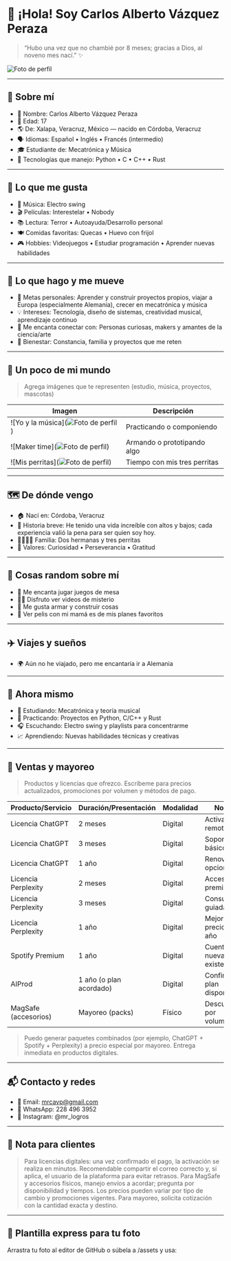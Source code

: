 # 👋 ¡Hola! Soy Carlos Alberto Vázquez Peraza

> “Hubo una vez que no chambié por 8 meses; gracias a Dios, al noveno mes nací.” ✨

![Foto de perfil](./recursos/imgs/yo.jpg) <!-- Sube tu imagen a /assets/foto.jpg y usa ![](/assets/foto.jpg) -->

---

## 🪪 Sobre mí
- 👤 Nombre: Carlos Alberto Vázquez Peraza
- 🎂 Edad: 17
- 🌎 De: Xalapa, Veracruz, México — nacido en Córdoba, Veracruz
- 🗣️ Idiomas: Español • Inglés • Francés (intermedio)
- 🎓 Estudiante de: Mecatrónica y Música
- 🔧 Tecnologías que manejo: Python • C • C++ • Rust

---

## 💫 Lo que me gusta
- 🎵 Música: Electro swing
- 🎬 Películas: Interestelar • Nobody
- 📚 Lectura: Terror • Autoayuda/Desarrollo personal
- 🍽️ Comidas favoritas: Quecas • Huevo con frijol
- 🎮 Hobbies: Videojuegos • Estudiar programación • Aprender nuevas habilidades

---

## 🌱 Lo que hago y me mueve
- 🎯 Metas personales: Aprender y construir proyectos propios, viajar a Europa (especialmente Alemania), crecer en mecatrónica y música
- 💡 Intereses: Tecnología, diseño de sistemas, creatividad musical, aprendizaje continuo
- 🤝 Me encanta conectar con: Personas curiosas, makers y amantes de la ciencia/arte
- 🧘 Bienestar: Constancia, familia y proyectos que me reten

---

## 📸 Un poco de mi mundo
> Agrega imágenes que te representen (estudio, música, proyectos, mascotas)

| Imagen | Descripción |
| --- | --- |
| ![Yo y la música](![Foto de perfil](./recursos/imgs/papas.jpg)) | Practicando o componiendo |
| ![Maker time](![Foto de perfil](./recursos/imgs/mami.jpg)) | Armando o prototipando algo |
| ![Mis perritas](![Foto de perfil](./recursos/imgs/mascotas.jpg)) | Tiempo con mis tres perritas |

<!-- Tip: crea /assets y usa rutas relativas: ![](/assets/foto1.jpg) -->

---

## 🗺️ De dónde vengo
- 🏠 Nací en: Córdoba, Veracruz
- 🧳 Historia breve: He tenido una vida increíble con altos y bajos; cada experiencia valió la pena para ser quien soy hoy.
- 👨‍👩‍👧‍👧 Familia: Dos hermanas y tres perritas
- 🤲 Valores: Curiosidad • Perseverancia • Gratitud

---

## 🧩 Cosas random sobre mí
- 🎲 Me encanta jugar juegos de mesa
- 🕵️‍♂️ Disfruto ver videos de misterio
- 🔩 Me gusta armar y construir cosas
- 🎥 Ver pelis con mi mamá es de mis planes favoritos

---

## ✈️ Viajes y sueños
- 🌍 Aún no he viajado, pero me encantaría ir a Alemania

---

## 🧠 Ahora mismo
- 📖 Estudiando: Mecatrónica y teoría musical
- 🧪 Practicando: Proyectos en Python, C/C++ y Rust
- 🎧 Escuchando: Electro swing y playlists para concentrarme
- 📈 Aprendiendo: Nuevas habilidades técnicas y creativas

---

## 🛒 Ventas y mayoreo
> Productos y licencias que ofrezco. Escríbeme para precios actualizados, promociones por volumen y métodos de pago.

| Producto/Servicio | Duración/Presentación | Modalidad | Notas |
| --- | --- | --- | --- |
| Licencia ChatGPT | 2 meses | Digital | Activación remota |
| Licencia ChatGPT | 3 meses | Digital | Soporte básico |
| Licencia ChatGPT | 1 año | Digital | Renovación opcional |
| Licencia Perplexity | 2 meses | Digital | Acceso premium |
| Licencia Perplexity | 3 meses | Digital | Consulta guiada |
| Licencia Perplexity | 1 año | Digital | Mejor precio por año |
| Spotify Premium | 1 año | Digital | Cuenta nueva o existente |
| AIProd | 1 año (o plan acordado) | Digital | Confirmar plan disponible |
| MagSafe (accesorios) | Mayoreo (packs) | Físico | Descuentos por volumen |

> Puedo generar paquetes combinados (por ejemplo, ChatGPT + Spotify + Perplexity) a precio especial por mayoreo. Entrega inmediata en productos digitales.

---

## 📬 Contacto y redes
- 📧 Email: mrcavp@gmail.com
- 📱 WhatsApp: 228 496 3952
- 📸 Instagram: @mr_logros

---

## 📌 Nota para clientes
> Para licencias digitales: una vez confirmado el pago, la activación se realiza en minutos. Recomendable compartir el correo correcto y, si aplica, el usuario de la plataforma para evitar retrasos. Para MagSafe y accesorios físicos, manejo envíos a acordar; pregunta por disponibilidad y tiempos. Los precios pueden variar por tipo de cambio y promociones vigentes. Para mayoreo, solicita cotización con la cantidad exacta y destino.

---

## 🧭 Plantilla express para tu foto
Arrastra tu foto al editor de GitHub o súbela a /assets y usa:

